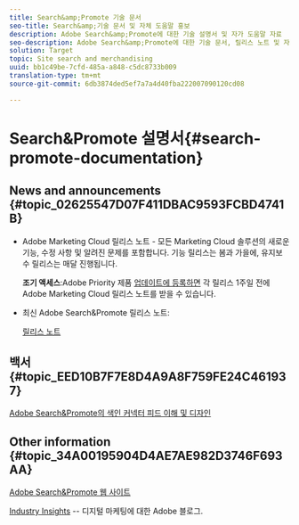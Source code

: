 ```yaml
---
title: Search&amp;Promote 기술 문서
seo-title: Search&amp;기술 문서 및 자체 도움말 홍보
description: Adobe Search&amp;Promote에 대한 기술 설명서 및 자가 도움말 자료
seo-description: Adobe Search&amp;Promote에 대한 기술 문서, 릴리스 노트 및 자가 도움말 자료
solution: Target
topic: Site search and merchandising
uuid: bb1c49be-7cfd-485a-a848-c5dc8733b009
translation-type: tm+mt
source-git-commit: 6db3874ded5ef7a7a4d40fba222007090120cd08

---
```



# Search&amp;Promote 설명서{#search-promote-documentation}

## News and announcements {#topic_02625547D07F411DBAC9593FCBD4741B}

* Adobe Marketing Cloud 릴리스 노트 - 모든 Marketing Cloud 솔루션의 새로운 기능, 수정 사항 및 알려진 문제를 포함합니다. 기능 릴리스는 봄과 가을에, 유지보수 릴리스는 매달 진행됩니다.

   **조기 액세스**:Adobe Priority 제품 [업데이트에 등록하면](https://campaign.adobe.com/webApp/adbePriorityProductSubscribe) 각 릴리스 1주일 전에 Adobe Marketing Cloud 릴리스 노트를 받을 수 있습니다.

* 최신 Adobe Search&amp;Promote 릴리스 노트:

   [릴리스 노트](/help/c-searchpromote-release-notes/c-rn-02-13-18-version-1811.md)

## 백서 {#topic_EED10B7F7E8D4A9A8F759FE24C461937}

[Adobe Search&amp;Promote의 색인 커넥터 피드 이해 및 디자인](https://marketing.adobe.com/resources/help/en_US/snp/index_connector_feeds.pdf)

## Other information {#topic_34A00195904D4AE7AE982D3746F693AA}

[Adobe Search&amp;Promote 웹 사이트](https://www.adobe.com/solutions/testing-targeting/search-driven-merchandising.html)

[Industry Insights](https://blogs.adobe.com/digitalmarketing/) -- 디지털 마케팅에 대한 Adobe 블로그.
